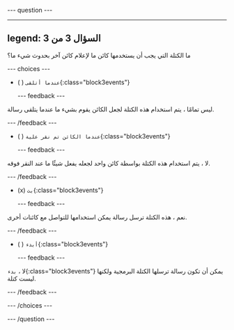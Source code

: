 
--- question ---

---
legend: السؤال 3 من 3
---

ما الكتلة التي يجب أن يستخدمها كائن ما لإعلام كائن آخر بحدوث شيء ما؟

--- choices ---

- ( ) `عندما أتلقى`{:class="block3events"}

  --- feedback ---

ليس تمامًا ، يتم استخدام هذه الكتلة لجعل الكائن يقوم بشيء ما عندما يتلقى رسالة.

  --- /feedback ---

- ( ) `عندما الكائن تم نقر علية`{:class="block3events"}


  --- feedback ---

لا ، يتم استخدام هذه الكتلة بواسطة كائن واحد لجعله يفعل شيئًا ما عند النقر فوقه.

  --- /feedback ---

- (x) `بث`{:class="block3events"}

  --- feedback ---

نعم ، هذه الكتلة ترسل رسالة يمكن استخدامها للتواصل مع كائنات أخرى.

  --- /feedback ---

- ( ) `أبدء`{:class="block3events"}

  --- feedback ---

لا ، `بدء`{:class="block3events"} يمكن أن تكون رسالة ترسلها الكتلة البرمجية ولكنها ليست كتلة.

  --- /feedback ---

--- /choices ---

--- /question ---
